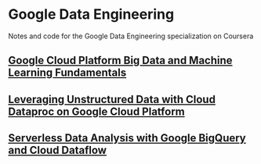 # Google Data Engineering

Notes and code for the Google Data Engineering specialization on Coursera

## [Google Cloud Platform Big Data and Machine Learning Fundamentals](https://github.com/beatobongco/GoogleDataEngineering/blob/master/bdlm/README.md)

## [Leveraging Unstructured Data with Cloud Dataproc on Google Cloud Platform](https://github.com/beatobongco/GoogleDataEngineering/blob/master/ludcd/README.md)

## [Serverless Data Analysis with Google BigQuery and Cloud Dataflow](https://github.com/beatobongco/GoogleDataEngineering/blob/master/sda/README.md)
